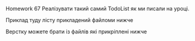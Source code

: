Homework 67
Реалізувати такий самий TodoList як ми писали на уроці.

Приклад туду лісту прикладений файломи нижче

Верстку можете брати із файлів які прикріплені нижче